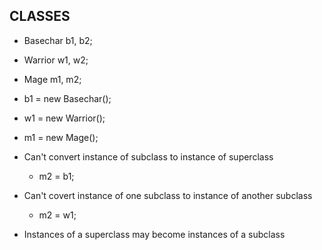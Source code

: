 <h2>CLASSES</h2>

- Basechar b1, b2;
- Warrior w1, w2;
- Mage m1, m2;
- b1 = new Basechar();
- w1 = new Warrior();
- m1 = new Mage();
	
- Can't convert instance of subclass to instance of superclass
  - m2 = b1;
- Can't covert instance of one subclass to instance of another subclass
	- m2 = w1;

- Instances of a superclass may become instances of a subclass
